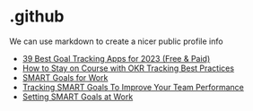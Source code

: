 # .github
We can use markdown to create a nicer public profile info
 <!-- BLOG-POST-LIST:START -->
- [39 Best Goal Tracking Apps for 2023 &lpar;Free &amp; Paid&rpar;](https://blog.weekdone.com/best-goal-tracking-apps/)
- [How to Stay on Course with OKR Tracking Best Practices](https://blog.weekdone.com/okr-tracking/)
- [SMART Goals for Work](https://blog.weekdone.com/smart-goals-for-work/)
- [Tracking SMART Goals To Improve Your Team Performance](https://blog.weekdone.com/tracking-smart-goals/)
- [Setting SMART Goals at Work](https://blog.weekdone.com/setting-smart-goals-at-work/)
<!-- BLOG-POST-LIST:END -->
